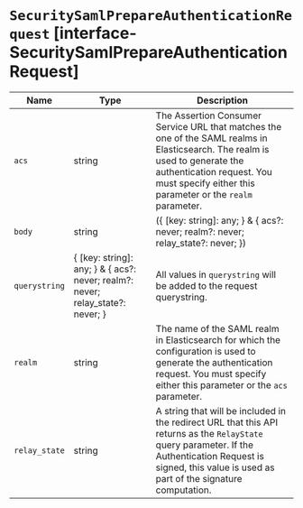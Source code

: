 # `SecuritySamlPrepareAuthenticationRequest` [interface-SecuritySamlPrepareAuthenticationRequest]

| Name | Type | Description |
| - | - | - |
| `acs` | string | The Assertion Consumer Service URL that matches the one of the SAML realms in Elasticsearch. The realm is used to generate the authentication request. You must specify either this parameter or the `realm` parameter. |
| `body` | string | ({ [key: string]: any; } & { acs?: never; realm?: never; relay_state?: never; }) | All values in `body` will be added to the request body. |
| `querystring` | { [key: string]: any; } & { acs?: never; realm?: never; relay_state?: never; } | All values in `querystring` will be added to the request querystring. |
| `realm` | string | The name of the SAML realm in Elasticsearch for which the configuration is used to generate the authentication request. You must specify either this parameter or the `acs` parameter. |
| `relay_state` | string | A string that will be included in the redirect URL that this API returns as the `RelayState` query parameter. If the Authentication Request is signed, this value is used as part of the signature computation. |
